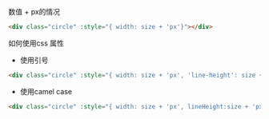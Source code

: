 
数值 + px的情况
```html
<div class="circle" :style="{ width: size + 'px'}"></div>
```

如何使用css 属性
* 使用引号
```html
<div class="circle" :style="{ width: size + 'px', 'line-height': size + 'px'}"></div>
```
* 使用camel case

```html
<div class="circle" :style="{ width: size + 'px', lineHeight:size + 'px'}"></div>
```